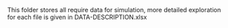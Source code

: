This folder stores all require data for simulation, more detailed exploration for each file is given in DATA-DESCRIPTION.xlsx